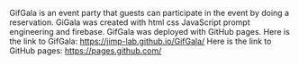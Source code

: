 GifGala is an event party that guests can participate in the event 
by doing a reservation.
GiGala was created with html css 
JavaScript prompt engineering and firebase.
GifGala was deployed with GitHub pages.
Here is the link to GifGala:
https://jimp-lab.github.io/GifGala/
Here is the link to GitHub pages:
https://pages.github.com/
